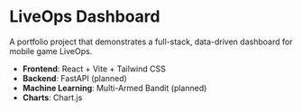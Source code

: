 # LiveOps Dashboard
A portfolio project that demonstrates a full-stack, data-driven dashboard for mobile game LiveOps.
- **Frontend**: React + Vite + Tailwind CSS
- **Backend**: FastAPI (planned)
- **Machine Learning**: Multi-Armed Bandit (planned)
- **Charts**: Chart.js
